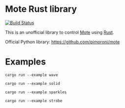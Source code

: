 # Mote Rust library

[![Build Status](https://travis-ci.org/tiziano88/mote-rs.svg?branch=master)](https://travis-ci.org/tiziano88/mote-rs)

This is an unofficial library to control [Mote](https://shop.pimoroni.com/products/mote) using [Rust](https://www.rust-lang.org/en-US/).

Official Python library: https://github.com/pimoroni/mote

# Examples

`cargo run --example wave`

`cargo run --example solid`

`cargo run --example sparkles`

`cargo run --example strobe`
